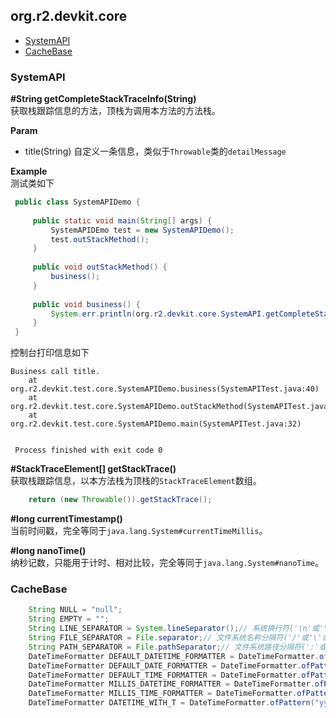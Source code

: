 ## org.r2.devkit.core
* [SystemAPI](#systemapi)
* [CacheBase](#cachebase)

### SystemAPI
**\#String getCompleteStackTraceInfo(String)**\
获取栈跟踪信息的方法，顶栈为调用本方法的方法栈。

**Param**
* title(String) 自定义一条信息，类似于`Throwable`类的`detailMessage`

**Example**\
测试类如下
```java
 public class SystemAPIDemo {
 
     public static void main(String[] args) {
         SystemAPIDEmo test = new SystemAPIDemo();
         test.outStackMethod();
     }
 
     public void outStackMethod() {
         business();
     }
 
     public void business() {
         System.err.println(org.r2.devkit.core.SystemAPI.getCompleteStackTraceInfo("Business call title."));
     }
 }
```
控制台打印信息如下
```
Business call title.
 	at org.r2.devkit.test.core.SystemAPIDemo.business(SystemAPITest.java:40)
 	at org.r2.devkit.test.core.SystemAPIDemo.outStackMethod(SystemAPITest.java:36)
 	at org.r2.devkit.test.core.SystemAPIDemo.main(SystemAPITest.java:32)

 
 Process finished with exit code 0
```
**\#StackTraceElement\[] getStackTrace()**\
获取栈跟踪信息，以本方法栈为顶栈的`StackTraceElement`数组。
```java
    return (new Throwable()).getStackTrace();
```
**\#long currentTimestamp()**\
当前时间戳，完全等同于`java.lang.System#currentTimeMillis`。

**\#long nanoTime()**\
纳秒记数，只能用于计时、相对比较，完全等同于`java.lang.System#nanoTime`。

### CacheBase
```java
    String NULL = "null";
    String EMPTY = "";
    String LINE_SEPARATOR = System.lineSeparator();// 系统换行符('\n'或'\r\n'或其他)
    String FILE_SEPARATOR = File.separator;// 文件系统名称分隔符('/'或'\'或其他)
    String PATH_SEPARATOR = File.pathSeparator;// 文件系统路径分隔符(':'或';'或其他)
    DateTimeFormatter DEFAULT_DATETIME_FORMATTER = DateTimeFormatter.ofPattern("yyyy-MM-dd HH:mm:ss");
    DateTimeFormatter DEFAULT_DATE_FORMATTER = DateTimeFormatter.ofPattern("yyyy-MM-dd");
    DateTimeFormatter DEFAULT_TIME_FORMATTER = DateTimeFormatter.ofPattern("HH:mm:ss");
    DateTimeFormatter MILLIS_DATETIME_FORMATTER = DateTimeFormatter.ofPattern("yyyy-MM-dd HH:mm:ss.SSS");
    DateTimeFormatter MILLIS_TIME_FORMATTER = DateTimeFormatter.ofPattern("HH:mm:ss.SSS");
    DateTimeFormatter DATETIME_WITH_T = DateTimeFormatter.ofPattern("yyyy-MM-dd'T'HH:mm:ss");
```